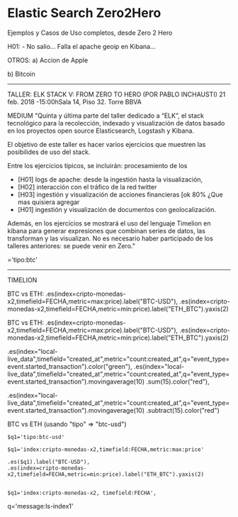 # Elastic Search Zero2Hero

Ejemplos y Casos de Uso completos, desde Zero 2 Hero


H01:
    - No salio... Falla el apache geoip en Kibana... 

OTROS:
a) Accion de Apple

b) Bitcoin



---

TALLER: ELK STACK V: FROM ZERO TO HERO (POR PABLO INCHAUSTI)
21 feb. 2018 -15:00hSala 14, Piso 32. Torre BBVA

MEDIUM
"Quinta y última parte del taller dedicado a “ELK”, el stack tecnológico para la recolección, indexado y visualización de datos basado en los proyectos open source Elasticsearch, Logstash y Kibana. 

El objetivo de este taller es hacer varios ejercicios que muestren las posibilides de uso del stack.

Entre los ejercicios típicos, se incluirán: procesamiento de los 

- [H01] logs de apache: desde la ingestión hasta la visualización,
- [H02] interacción con el tráfico de la red twitter 
- [H03] ingestión y visualización de acciones financieras [ok 80% ¿Que mas quisiera agregar 
- [H01] ingestión y visualización de documentos con geolocalización. 

Además, en los ejercicios se mostrará el uso del lenguaje Timelion en kibana para generar expresiones que combinan series de datos, 
las transforman y las visualizan. No es necesario haber participado de los talleres anteriores: se puede venir en Zero."


='tipo:btc'

--------

TIMELION

BTC vs ETH:
    .es(index=cripto-monedas-x2,timefield=FECHA,metric=max:price).label("BTC-USD"), 
    .es(index=cripto-monedas-x2,timefield=FECHA,metric=min:price).label("ETH_BTC").yaxis(2)


BTC vs ETH:
    .es(index=cripto-monedas-x2,timefield=FECHA,metric=max:price).label("BTC-USD"), 
    .es(index=cripto-monedas-x2,timefield=FECHA,metric=min:price).label("ETH_BTC").yaxis(2)



.es(index="local-live_data",timefield="created_at",metric="count:created_at",q="event_type=event.started_transaction").color("green"),
.es(index="local-live_data",timefield="created_at",metric="count:created_at",q="event_type=event.started_transaction").movingaverage(10)
.sum(15).color("red"),

.es(index="local-live_data",timefield="created_at",metric="count:created_at",q="event_type=event.started_transaction").movingaverage(10)
.subtract(15).color("red")


BTC vs ETH (usando  "tipo" => "btc-usd")
    
    $q1='tipo:btc-usd'

    $q1='index:cripto-monedas-x2,timefield:FECHA,metric:max:price'
    
    .es($q1).label("BTC-USD"), 
    .es(index=cripto-monedas-x2,timefield=FECHA,metric=min:price).label("ETH_BTC").yaxis(2)


    $q1='index:cripto-monedas-x2, timefield:FECHA',


 q='message:ls-index1'
